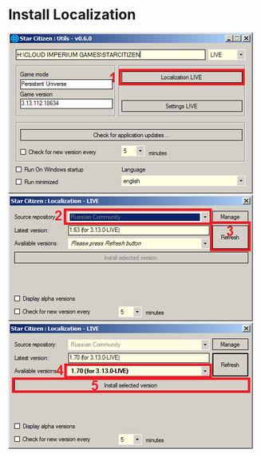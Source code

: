 # Install Localization

![Open localization](localization_1.png)
![Choose source & refresh versions](localization_2.png)
![Choose version & install](localization_3.png)
